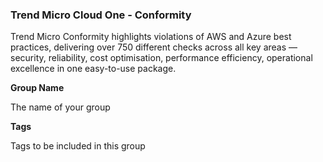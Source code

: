 ### Trend Micro Cloud One - Conformity

Trend Micro Conformity highlights violations of AWS and Azure best practices, delivering over 750 different checks across all key areas — security, reliability, cost optimisation, performance efficiency, operational excellence in one easy-to-use package.

**Group Name**

The name of your group

**Tags**

Tags to be included in this group